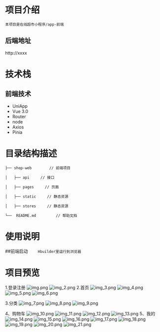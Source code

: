 
# 项目介绍
    本项目是在线超市小程序/app-前端
## 后端地址
 http://xxxx
# 技术栈

## 前端技术
- UniApp
- Vue 3.0
- Router
- node
- Axios
- Pinia

# 目录结构描述
    ├── shop-web        // 前端项目

    │   ├── api     // 接口
	
	│   ├── pages     // 页面
	
	│   ├── static     // 静态资源
	
	│   ├── stores     // 静态资源

    └──  README.md         // 帮助文档

# 使用说明
##前端启动
    ```    
    Hbuilder里运行到浏览器
    ```
# 项目预览
1.登录注册
![img.png](shop-web/static/readme_image/1.png)
![img_2.png](shop-web/static/readme_image/bf75c6ae7779337a3576c17f07e281f.png)
2.首页
![img_3.png](shop-web/static/readme_image/34e735df1f509654748c5c4386dee0f.png)
![img_4.png](shop-web/static/readme_image/04d1e1a0de59fc667a28a40b92f05e2.png)
![img_5.png](shop-web/static/readme_image/a193036bd21b6e37a0da7632e8cccfa.png)
![img_6.png](shop-web/static/readme_image/44240144d62fa33bd7a589e533e04b4.png)

3.分类
![img_7.png](shop-web/static/readme_image/0fddce2506cf105a8ef976d543a42a0.png)
![img_8.png](shop-web/static/readme_image/d025157a9de7bbc8998049c69af4df9.png)
![img_9.png](shop-web/static/readme_image/88f046dc66bee08c4a412db495a4e74.png)

4、购物车
![img_10.png](shop-web/static/readme_image/c485c71b63ebf2345e2ef5e2eb60d8a.png)
![img_11.png](shop-web/static/readme_image/d271dee98fc9f9dd1096e5742c28d24.png)
![img_12.png](shop-web/static/readme_image/4a8ba49236ea8bfa7e7a97e94cad06f.png)
![img_13.png](shop-web/static/readme_image/afe6c8f35c2854d41e2551f6388f4c5.png)
5、我的
![img_14.png](shop-web/static/readme_image/eef6fd2e590f65b6b0af6056156fbfa.png)
![img_15.png](shop-web/static/readme_image/4f079221b81ab9b452ebf61dc33a02c.png)
![img_16.png](shop-web/static/readme_image/2ca63278165fcee47c563aeb4582675.png)
![img_17.png](shop-web/static/readme_image/89560060212a67046cf3ba0d1740c61.png)
![img_18.png](shop-web/static/readme_image/dec1ea64ec44b4ce19eb304ee82bb7a.png)
![img_19.png](shop-web/static/readme_image/bb6c6de183bb4209e86ce1bb39df731.png)
![img_20.png](shop-web/static/readme_image/437b97caed6a903aee48b4c217c575f.png)
![img_21.png](shop-web/static/readme_image/87a233fcddb6aaf34970c2a7275e641.png)
 
 

